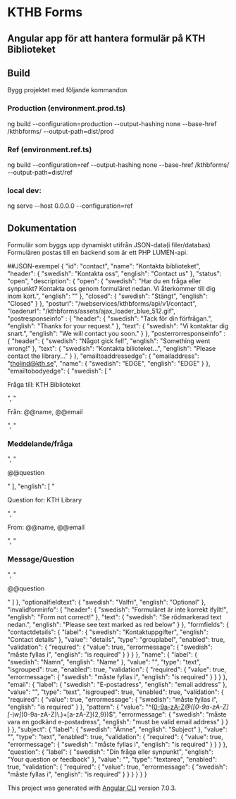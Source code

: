 # KTHB Forms

## Angular app för att hantera formulär på KTH Biblioteket

## Build

Bygg projektet med följande kommandon

### Production (environment.prod.ts)
ng build --configuration=production --output-hashing none --base-href /kthbforms/ --output-path=dist/prod
### Ref (environment.ref.ts)
ng build --configuration=ref --output-hashing none --base-href /kthbforms/ --output-path=dist/ref

### local dev:
ng serve --host 0.0.0.0 --configuration=ref

## Dokumentation

Formulär som byggs upp dynamiskt utifrån JSON-data(i filer/databas)
Formulären postas till en backend som är ett PHP LUMEN-api.

##JSON-exempel
{
  "id": "contact",
  "name": "Kontakta biblioteket",
  "header": {
    "swedish": "Kontakta oss",
    "english": "Contact us"
  },
  "status": "open",
  "description": {
    "open": {
      "swedish": "Har du en fråga eller synpunkt? Kontakta oss genom formuläret nedan. Vi återkommer till dig inom kort.",
      "english": ""
    },
    "closed": {
      "swedish": "Stängt",
      "english": "Closed"
    }
  },
  "posturl": "/webservices/kthbforms/api/v1/contact",
  "loaderurl": "/kthbforms/assets/ajax_loader_blue_512.gif",
  "postresponseinfo" : {
    "header": {
      "swedish": "Tack för din förfrågan.",
      "english": "Thanks for your request."
    },
    "text": {
      "swedish": "Vi kontaktar dig snart.",
      "english": "We will contact you soon."
    }
  },
  "posterrorresponseinfo" : {
    "header": {
      "swedish": "Något gick fel!",
      "english": "Something went wrong!"
    },
    "text": {
      "swedish": "Kontakta bilioteket...",
      "english": "Please contact the library..."
    }
  },
  "emailtoaddressedge": {
    "emailaddress": "tholind@kth.se",
    "name": {
      "swedish": "EDGE",
      "english": "EDGE"
    }
  },
  "emailtobodyedge": {
    "swedish": [
      "<div><p>Fråga till: KTH Biblioteket</p></div>",
      "<div><p>Från: @@name, @@email</p></div>",
      "<div><p><h3>Meddelande/fråga</h3></div>", 
      "<div><p>@@question</p></div>"
    ],
    "english": [
      "<div><p>Question for: KTH Library</p></div>",
      "<div><p>From: @@name, @@email</p></div>",
      "<div><p><h3>Message/Question</h3></div>", 
      "<div><p>@@question</p></div>"
    ]
  },
  "optionalfieldtext": {
    "swedish": "Valfri",
    "english": "Optional"
  },
  "invalidforminfo": {
    "header": {
      "swedish": "Formuläret är inte korrekt ifyllt!",
      "english": "Form not correct!"
    }, 
    "text": {
      "swedish": "Se rödmarkerad text nedan.",
      "english": "Please see text marked as red below"
    }
  },
  "formfields": {
    "contactdetails": {
        "label": {
          "swedish": "Kontaktuppgifter",
          "english": "Contact details"
        },
        "value": "details",
        "type": "grouplabel",
        "enabled": true,
        "validation": {
          "required": {
            "value": true,
            "errormessage": {
              "swedish": "måste fyllas i",
              "english": "is required"
            }
          }
        }
      },
    "name": {
      "label": {
        "swedish": "Namn",
        "english": "Name"
      },
      "value": "",
      "type": "text",
      "isgrouped": true,
      "enabled": true,
      "validation": {
        "required": {
          "value": true,
          "errormessage": {
            "swedish": "måste fyllas i",
            "english": "is required"
          }
        } 
      }
    },
    "email": {
      "label": {
        "swedish": "E-postadress",
        "english": "email address"
      },
      "value": "",
      "type": "text",
      "isgrouped": true,
      "enabled": true,
      "validation": {
        "required": {
          "value": true,
          "errormessage": {
            "swedish": "måste fyllas i",
            "english": "is required"
          }
        },
        "pattern": {
          "value": "^([0-9a-zA-Z]([-._\\w])*@([0-9a-zA-Z][-\\w]*[0-9a-zA-Z]\\.)+[a-zA-Z]{2,9})$",
          "errormessage": {
            "swedish": "måste vara en godkänd e-postadress",
            "english": "must be valid email address"
          }
        }
      }
    },
    "subject": {
      "label": {
        "swedish": "Ämne",
        "english": "Subject"
      },
      "value": "",
      "type": "text",
      "enabled": true,
      "validation": {
        "required": {
          "value": true,
          "errormessage": {
            "swedish": "måste fyllas i",
            "english": "is required"
          }
        } 
      }
    },
    "question": {
      "label": {
        "swedish": "Din fråga eller synpunkt",
        "english": "Your question or feedback"
      },
      "value": "",
      "type": "textarea",
      "enabled": true,
      "validation": {
        "required": {
          "value": true,
          "errormessage": {
            "swedish": "måste fyllas i",
            "english": "is required"
          }
        } 
      }
    }
  }
}





This project was generated with [Angular CLI](https://github.com/angular/angular-cli) version 7.0.3.

